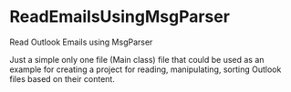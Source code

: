 # ReadEmailsUsingMsgParser
Read Outlook Emails using MsgParser


Just a simple only one file (Main class) file that could be used as an example for creating a  project for reading, manipulating, sorting Outlook files based on their content.
